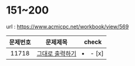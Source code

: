 # 151~200

url : https://www.acmicpc.net/workbook/view/569


| 문제번호 | 문제제목 | check |
|:------: | :-------: | :------: |
|11718| [그대로 출력하기](https://github.com/YdO-ObY/muzi/blob/main/C%2B%2B%20151~200/11718/11718.cpp) |<li>- [x] </li>|


